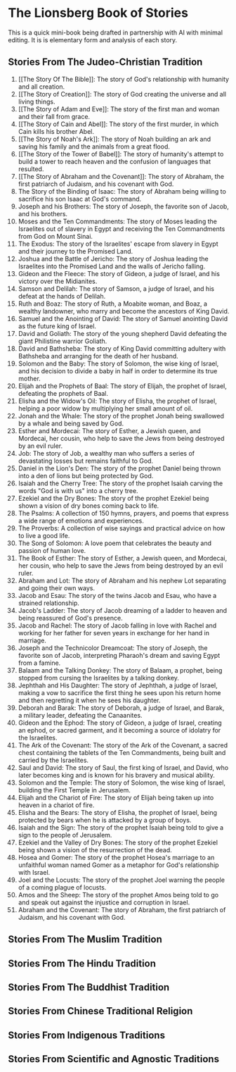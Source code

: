 # The Lionsberg Book of Stories

This is a quick mini-book being drafted in partnership with AI with minimal editing. It is is elementary form and analysis of each story. 

## Stories From The Judeo-Christian Tradition 

1. [[The Story Of The Bible]]: The story of God's relationship with humanity and all creation.  
2. [[The Story of Creation]]: The story of God creating the universe and all living things.
3.  [[The Story of Adam and Eve]]: The story of the first man and woman and their fall from grace.
4.  [[The Story of Cain and Abel]]: The story of the first murder, in which Cain kills his brother Abel.
5.  [[The Story of Noah's Ark]]: The story of Noah building an ark and saving his family and the animals from a great flood.  
6.  [[The Story of the Tower of Babel]]: The story of humanity's attempt to build a tower to reach heaven and the confusion of languages that resulted.
7.  [[The Story of Abraham and the Covenant]]: The story of Abraham, the first patriarch of Judaism, and his covenant with God.
8.  The Story of the Binding of Isaac: The story of Abraham being willing to sacrifice his son Isaac at God's command.
9.  Joseph and his Brothers: The story of Joseph, the favorite son of Jacob, and his brothers.
10.  Moses and the Ten Commandments: The story of Moses leading the Israelites out of slavery in Egypt and receiving the Ten Commandments from God on Mount Sinai.
11.  The Exodus: The story of the Israelites' escape from slavery in Egypt and their journey to the Promised Land.
12.  Joshua and the Battle of Jericho: The story of Joshua leading the Israelites into the Promised Land and the walls of Jericho falling.
13. Gideon and the Fleece: The story of Gideon, a judge of Israel, and his victory over the Midianites.
14.  Samson and Delilah: The story of Samson, a judge of Israel, and his defeat at the hands of Delilah.
15.  Ruth and Boaz: The story of Ruth, a Moabite woman, and Boaz, a wealthy landowner, who marry and become the ancestors of King David.
16.  Samuel and the Anointing of David: The story of Samuel anointing David as the future king of Israel.
17.  David and Goliath: The story of the young shepherd David defeating the giant Philistine warrior Goliath.
18.  David and Bathsheba: The story of King David committing adultery with Bathsheba and arranging for the death of her husband.
19.  Solomon and the Baby: The story of Solomon, the wise king of Israel, and his decision to divide a baby in half in order to determine its true mother.
20.  Elijah and the Prophets of Baal: The story of Elijah, the prophet of Israel, defeating the prophets of Baal.
21.  Elisha and the Widow's Oil: The story of Elisha, the prophet of Israel, helping a poor widow by multiplying her small amount of oil.
22.  Jonah and the Whale: The story of the prophet Jonah being swallowed by a whale and being saved by God.
23.  Esther and Mordecai: The story of Esther, a Jewish queen, and Mordecai, her cousin, who help to save the Jews from being destroyed by an evil ruler.
24. Job: The story of Job, a wealthy man who suffers a series of devastating losses but remains faithful to God. 
25. Daniel in the Lion's Den: The story of the prophet Daniel being thrown into a den of lions but being protected by God.
26.  Isaiah and the Cherry Tree: The story of the prophet Isaiah carving the words "God is with us" into a cherry tree.
27.  Ezekiel and the Dry Bones: The story of the prophet Ezekiel being shown a vision of dry bones coming back to life.
28.  The Psalms: A collection of 150 hymns, prayers, and poems that express a wide range of emotions and experiences.
29.  The Proverbs: A collection of wise sayings and practical advice on how to live a good life.
30.  The Song of Solomon: A love poem that celebrates the beauty and passion of human love.
31.  The Book of Esther: The story of Esther, a Jewish queen, and Mordecai, her cousin, who help to save the Jews from being destroyed by an evil ruler.
32. Abraham and Lot: The story of Abraham and his nephew Lot separating and going their own ways.
33.  Jacob and Esau: The story of the twins Jacob and Esau, who have a strained relationship.
34.  Jacob's Ladder: The story of Jacob dreaming of a ladder to heaven and being reassured of God's presence.
35.  Jacob and Rachel: The story of Jacob falling in love with Rachel and working for her father for seven years in exchange for her hand in marriage.
36.  Joseph and the Technicolor Dreamcoat: The story of Joseph, the favorite son of Jacob, interpreting Pharaoh's dream and saving Egypt from a famine.
37.  Balaam and the Talking Donkey: The story of Balaam, a prophet, being stopped from cursing the Israelites by a talking donkey.
38.  Jephthah and His Daughter: The story of Jephthah, a judge of Israel, making a vow to sacrifice the first thing he sees upon his return home and then regretting it when he sees his daughter.
39.  Deborah and Barak: The story of Deborah, a judge of Israel, and Barak, a military leader, defeating the Canaanites.
40.  Gideon and the Ephod: The story of Gideon, a judge of Israel, creating an ephod, or sacred garment, and it becoming a source of idolatry for the Israelites.
41.  The Ark of the Covenant: The story of the Ark of the Covenant, a sacred chest containing the tablets of the Ten Commandments, being built and carried by the Israelites.
42.  Saul and David: The story of Saul, the first king of Israel, and David, who later becomes king and is known for his bravery and musical ability.
43.  Solomon and the Temple: The story of Solomon, the wise king of Israel, building the First Temple in Jerusalem.
44.  Elijah and the Chariot of Fire: The story of Elijah being taken up into heaven in a chariot of fire.
45. Elisha and the Bears: The story of Elisha, the prophet of Israel, being protected by bears when he is attacked by a group of boys. 
46. Isaiah and the Sign: The story of the prophet Isaiah being told to give a sign to the people of Jerusalem.
47.  Ezekiel and the Valley of Dry Bones: The story of the prophet Ezekiel being shown a vision of the resurrection of the dead.
48.  Hosea and Gomer: The story of the prophet Hosea's marriage to an unfaithful woman named Gomer as a metaphor for God's relationship with Israel.
49.  Joel and the Locusts: The story of the prophet Joel warning the people of a coming plague of locusts.
50.  Amos and the Sheep: The story of the prophet Amos being told to go and speak out against the injustice and corruption in Israel.
51.  Abraham and the Covenant: The story of Abraham, the first patriarch of Judaism, and his covenant with God.

## Stories From The Muslim Tradition 


## Stories From The Hindu Tradition 


## Stories From The Buddhist Tradition 


## Stories From Chinese Traditional  Religion 


## Stories From Indigenous Traditions 

## Stories From Scientific and Agnostic Traditions 




